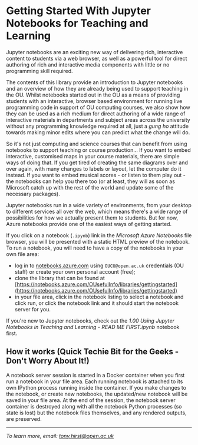 # Getting Started With Jupyter Notebooks for Teaching and Learning

Jupyter notebooks are an exciting new way of delivering rich, interactive content to students via a web browser, as well as a powerful tool for direct authoring of rich and interactive media components with little or no programming skill required.

The contents of this library provide an introduction to Jupyter notebooks and an overview of how they are already being used to support teaching in the OU. Whilst notebooks started out in the OU as a means of providing students with an interactive, browser based environment for running live programming code in support of OU computing courses, we also show how they can be used as a rich medium for direct authoring of a wide range of interactive materials in departments and subject areas across the university without any programming knowledge required at all, just a *gung ho* attitude towards making minor edits where you can predict what the change will do.

So it's not just computing and science courses that can benefit from using notebooks to support teaching or course production... If you want to embed interactive, customised maps in your course materials, there are simple ways of doing that. If you get tired of creating the same diagrams over and over again, with many changes to labels or layout, let the computer do it instead. If you want to embed musical scores - or listen to them play out - the notebooks can help you there too (or at least, they will as soon as Microsoft catch up with the rest of the world and update some of the necessary packages).

Jupyter notebooks run in a wide variety of environments, from your desktop to different services all over the web, which means there's a wide range of possibilities for how we actually present them to students. But for now, Azure notebooks provide one of the easiest ways of getting started.

If you click on a notebook (`.ipynb`) link in the *Microsoft Azure Notebooks* file browser, you will be presented with a static HTML preview of the notebook. To run a notebook, you will need to have a copy of the notebooks in your own file area:

- log in to [notebooks.azure.com](https://notebooks.azure.com/) using `OUCU@open.ac.uk` credentials (OU staff) or create your own personal account (free);
- clone the library that can be found at [https://notebooks.azure.com/OUsefulInfo/libraries/gettingstarted](https://notebooks.azure.com/OUsefulInfo/libraries/gettingstarted)
- in your file area, click in the notebook listing to select a notebook and click run, or click the notebook link and it should start the notebook server for you.

If you're new to Jupyter notebooks, check out the *1.00 Using Jupyter Notebooks in Teaching and Learning - READ ME FIRST.ipynb* notebook first.

## How it works (Quick Techie Bit for the Geeks - Don't Worry About It!)

A notebook server session is started in a Docker container when you first run a notebook in your file area. Each running notebook is attached to its own IPython process running inside the container. If you make changes to the notebook, or create new notebooks, the updated/new notebook will be saved in your file area. At the end of the session, the notebook server container is destroyed along with all the notebook Python processes (so state is lost) but the notebook files themselves, and any rendered outputs, are preserved.

---
*To learn more, email: tony.hirst@open.ac.uk*